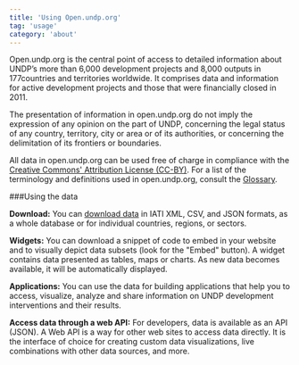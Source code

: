 ```yaml
---
title: 'Using Open.undp.org'
tag: 'usage'
category: 'about'
---
```

Open.undp.org is the central point of access to detailed information about UNDP’s more than 6,000 development projects and 8,000 outputs in 177countries and territories worldwide. It comprises data and information for active development projects and those that were financially closed in 2011. 

The presentation of  information in open.undp.org do not imply the expression of any opinion on the part of UNDP, concerning the legal status of any country, territory, city or area or of its authorities, or concerning the delimitation of its frontiers or boundaries.

All data in open.undp.org can be used free of charge in compliance with the [Creative Commons' Attribution License (CC-BY)](http://iatistandard.org/getting-started/licencing/licence-types). For a list of the terminology and definitions used in open.undp.org, consult the [Glossary](#about/glossary).

###Using the data

__Download:__ You can <a href='#download' data-toggle='modal'>download data</a> in IATI XML, CSV, and JSON formats, as a whole database or for individual countries, regions, or sectors.

__Widgets:__ You can download a snippet of code to embed in your website and to visually depict data subsets (look for the "Embed" button). A widget contains data presented as tables, maps or charts. As new data becomes available, it will be automatically displayed.

__Applications:__ You can use the data for building applications that help you to access, visualize, analyze and share information on UNDP development interventions and their results. 

__Access data through a web API:__ For developers, data is available as an API (JSON). A Web API is a way for other web sites to access data directly. It is the interface of choice for creating custom data visualizations, live combinations with other data sources, and more.